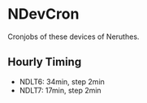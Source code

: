 # NDevCron

Cronjobs of these devices of Neruthes.

## Hourly Timing

- NDLT6: 34min, step 2min
- NDLT7: 17min, step 2min
